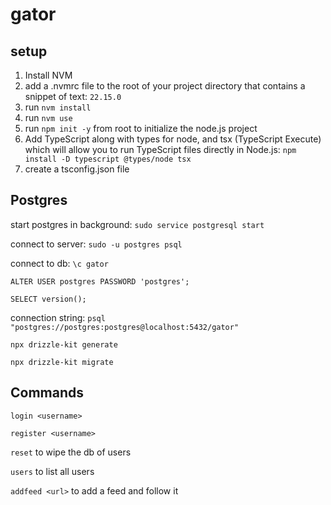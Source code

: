 # gator


## setup

1. Install NVM
2. add a .nvmrc file to the root of your project directory that contains a snippet of text: `22.15.0`
3. run `nvm install`
4. run `nvm use`
5. run `npm init -y` from root to initialize the node.js project
6. Add TypeScript along with types for node, and tsx (TypeScript Execute) which will allow you to run TypeScript files directly in Node.js: `npm install -D typescript @types/node tsx`
7. create a tsconfig.json file
   

## Postgres

start postgres in background:
`sudo service postgresql start`

connect to server:
`sudo -u postgres psql`

connect to db:
`\c gator`

`ALTER USER postgres PASSWORD 'postgres';`

`SELECT version();`

connection string: `psql "postgres://postgres:postgres@localhost:5432/gator"`

`npx drizzle-kit generate`

`npx drizzle-kit migrate`

## Commands

`login <username>` 

`register <username>`

`reset` to wipe the db of users

`users` to list all users

`addfeed <url>` to add a feed and follow it